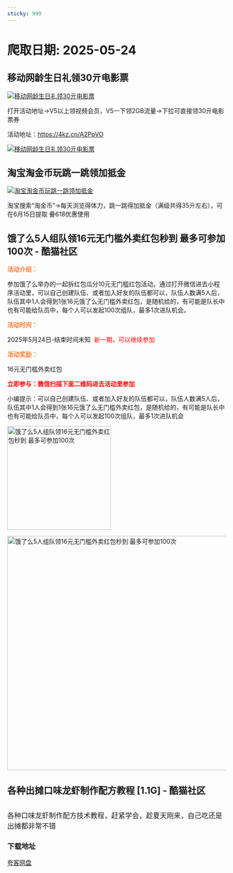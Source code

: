 ```yaml
---
sticky: 999
---
```

# 爬取日期: 2025-05-24
## 移动网龄生日礼领30亓电影票
<p>
    <a rel="nofollow" target="_blank" href="https://www.qqhjy6.xyz/caiji/data/images/2025-05-14/2784c471af352c83ad3b1313c0fe2882.jpg"><img src="https://image.smallfawn.work/?url=https://www.qqhjy6.xyz/caiji/data/images/2025-05-14/2784c471af352c83ad3b1313c0fe2882.jpg" title="移动网龄生日礼领30亓电影票 " alt="移动网龄生日礼领30亓电影票 " referrerpolicy="no-referrer"></a> 
</p>
<p>
    打开活动地址-&gt;V5以上领视频会员，V5一下领2GB流量-&gt;下拉可直接领30亓电影票券
</p>
<p>
    活动地址：<a rel="nofollow" target="_blank" href="https://4kz.cn/A2PpVO">https://4kz.cn/A2PpVO</a> 
</p>
<p>
    <a rel="nofollow" target="_blank" href="https://www.qqhjy6.xyz/caiji/data/images/2025-05-14/fe164c2c386b72f1823b350e8fc4a21b.png"><img src="https://image.smallfawn.work/?url=https://www.qqhjy6.xyz/caiji/data/images/2025-05-14/fe164c2c386b72f1823b350e8fc4a21b.png" title="移动网龄生日礼领30亓电影票 " alt="移动网龄生日礼领30亓电影票 " referrerpolicy="no-referrer"></a> 
</p>

## 淘宝淘金币玩跳一跳领加抵金
<p>
    <a rel="nofollow" target="_blank" href="https://www.qqhjy6.xyz/caiji/data/images/2025-05-15/a95afd2ee609fc17c8b3821414616959.jpg"><img src="https://image.smallfawn.work/?url=https://www.qqhjy6.xyz/caiji/data/images/2025-05-15/a95afd2ee609fc17c8b3821414616959.jpg" title="淘宝淘金币玩跳一跳领加抵金 " alt="淘宝淘金币玩跳一跳领加抵金 " referrerpolicy="no-referrer"></a> 
</p>
<p>
    淘宝搜索“淘金币”-&gt;每天浏览得体力，跳一跳得加抵金（满级共得35亓左右），可在6月15日提取&nbsp;叠618优惠使用
</p>

## 饿了么5人组队领16元无门槛外卖红包秒到 最多可参加100次 - 酷猫社区
<p><span style="color: #ff7b33;"><strong>活动介绍：</strong></span></p> 
<p><span style="text-indent: 2em;">参加饿了么举办的一起拆红包瓜分10元无门槛红包活动，通过打开微信进去小程序活动里，可以自己创建队伍、或者加入好友的队伍都可以，队伍人数满5人后，队伍其中1人会得到1张16元饿了么无门槛外卖红包，是随机给的，有可能是队长中也有可能给队员中，每个人可以发起100次组队，最多1次进队机会。</span></p> 
<p><strong><span style="color: #ff7b33;">活动时间：</span></strong></p> 
<p>2025年5月24日-结束时间未知&nbsp; <span style="color: #ff0000;">新一期，可以继续参加</span></p> 
<p><strong><span style="color: #ff7b33;">活动奖励：</span></strong></p> 
<p>16元无门槛外卖红包</p> 
<p><strong><span style="color: #ff7b33;"><span style="color: #ff0000;">立即参与：微信扫描下面二维码进去活动里参加</span></span></strong></p> 
<p>小编提示：<span style="text-indent: 2em;">可以自己创建队伍、或者加入好友的队伍都可以，队伍人数满5人后，队伍其中1人会得到1张16元饿了么无门槛外卖红包，是随机给的，有可能是队长中也有可能给队员中，每个人可以发起100次组队，最多1次进队机会</span></p> 
<p></p><div class="el-image"><img class="alignnone size-full wp-image-220206" src="https://image.smallfawn.work/?url=https://pic.dir28.com/wp-content/uploads/2025/05/20250524002132.jpg" alt="饿了么5人组队领16元无门槛外卖红包秒到 最多可参加100次" width="239" height="239" referrerpolicy="no-referrer"></div><p></p> 
<p></p><div class="el-image"><img class="alignnone size-full wp-image-220207" src="https://image.smallfawn.work/?url=https://pic.dir28.com/wp-content/uploads/2025/05/2025-05-24_002153_605.jpg" alt="饿了么5人组队领16元无门槛外卖红包秒到 最多可参加100次" width="610" height="540" referrerpolicy="no-referrer"></div><p></p>

## 各种出摊口味龙虾制作配方教程 [1.1G] - 酷猫社区
<p> <a class="pics" href="https://www.qq8y.com/upload/1/888552/images/20250524/20250524080036253625.jpeg"></a></p><div class="el-image"><a class="pics" href="https://www.qq8y.com/upload/1/888552/images/20250524/20250524080036253625.jpeg"><img class="scrollLoading" src="https://image.smallfawn.work/?url=https://www.qq8y.com/upload/1/888552/images/20250524/20250524080036253625.jpeg" alt="" referrerpolicy="no-referrer"></a></div> <p></p> 
<p> <span style="font-size:16px;">各种口味龙虾制作配方技术教程，赶紧学会，趁夏天刚来，自己吃还是出摊都非常不错</span> </p> 
<div id="fengexuxian"></div> 
<div class="page-content-intro main-article">
 <div class="down-url-wrap"> 
  <h3 class="tit"><i class="ico"></i>下载地址</h3> <a href="https://pan.quark.cn/s/11ef54f89e1c" class="sbtn" title=""><i class="ico"></i><i class="line"></i>夸客网盘</a> &nbsp; 
 </div>
</div>

